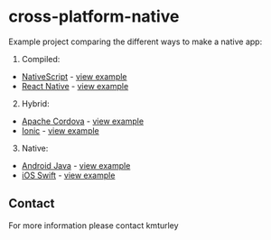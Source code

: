 # cross-platform-native

Example project comparing the different ways to make a native app:

1) Compiled:
* [NativeScript](https://www.nativescript.org) - [view example](https://github.com/kmturley/cross-platform-native/tree/compiled-nativescript)
* [React Native](https://facebook.github.io/react-native/) - [view example](https://github.com/kmturley/cross-platform-native/tree/compiled-react-native)

2) Hybrid:
* [Apache Cordova](https://cordova.apache.org) - [view example](https://github.com/kmturley/cross-platform-native/tree/hybrid-cordova)
* [Ionic](https://ionicframework.com) - [view example](https://github.com/kmturley/cross-platform-native/tree/hybrid-ionic)

3) Native:
* [Android Java](https://developer.android.com/develop/) - [view example](https://github.com/kmturley/cross-platform-native/tree/native-android-java)
* [iOS Swift](https://developer.apple.com/develop/) - [view example](https://github.com/kmturley/cross-platform-native/tree/native-swift)


## Contact

For more information please contact kmturley

